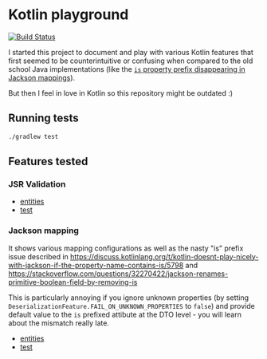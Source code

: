 # Kotlin playground

[![Build Status](https://travis-ci.org/piotrpolak/kotlin-playground.svg?branch=master)](https://travis-ci.org/piotrpolak/kotlin-playground)

I started this project to document and play with various Kotlin features that first seemed to be counterintuitive or confusing when
compared to the old school Java implementations (like the [`is` property prefix disappearing in Jackson mappings](https://stackoverflow.com/questions/32270422/jackson-renames-primitive-boolean-field-by-removing-is)).

But then I feel in love in Kotlin so this repository might be outdated :)

## Running tests

```bash
./gradlew test
```
## Features tested

### JSR Validation

* [entities](src/main/kotlin/ro/polak/playground/jsr/validation)
* [test](src/test/kotlin/ro/polak/kotlin/playground/JsrValidationTest.kt)

### Jackson mapping

It shows various mapping configurations as well as the nasty "is" prefix issue described in
https://discuss.kotlinlang.org/t/kotlin-doesnt-play-nicely-with-jackson-if-the-property-name-contains-is/5798 and https://stackoverflow.com/questions/32270422/jackson-renames-primitive-boolean-field-by-removing-is

This is particularly annoying if you ignore unknown properties (by setting `DeserializationFeature.FAIL_ON_UNKNOWN_PROPERTIES` to `false`) and provide default value to the `is` prefixed attibute at the DTO level - you will learn about the mismatch really late.

* [entities](src/main/kotlin/ro/polak/playground/jackson)
* [test](src/test/kotlin/ro/polak/kotlin/playground/JacksonTest.kt)
